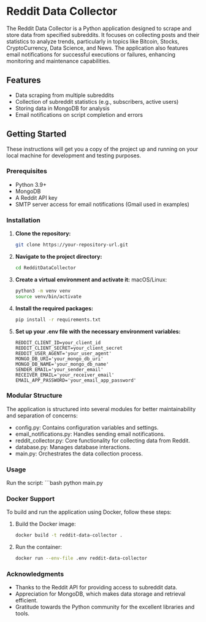 # Reddit Data Collector

The Reddit Data Collector is a Python application designed to scrape and store data from specified subreddits. It focuses on collecting posts and their statistics to analyze trends, particularly in topics like Bitcoin, Stocks, CryptoCurrency, Data Science, and News. The application also features email notifications for successful executions or failures, enhancing monitoring and maintenance capabilities.

## Features

- Data scraping from multiple subreddits
- Collection of subreddit statistics (e.g., subscribers, active users)
- Storing data in MongoDB for analysis
- Email notifications on script completion and errors

## Getting Started

These instructions will get you a copy of the project up and running on your local machine for development and testing purposes.

### Prerequisites

- Python 3.9+
- MongoDB
- A Reddit API key
- SMTP server access for email notifications (Gmail used in examples)

### Installation
1. **Clone the repository:**
   ```bash
   git clone https://your-repository-url.git

2. **Navigate to the project directory:**
    ```bash
    cd RedditDataCollector

3. **Create a virtual environment and activate it:**
macOS/Linux:
    ```bash
    python3 -m venv venv
    source venv/bin/activate

4. **Install the required packages:**
    ```bash
    pip install -r requirements.txt

5. **Set up your .env file with the necessary environment variables:**
    ```plaintext
    REDDIT_CLIENT_ID=your_client_id
    REDDIT_CLIENT_SECRET=your_client_secret
    REDDIT_USER_AGENT='your_user_agent'
    MONGO_DB_URI='your_mongo_db_uri'
    MONGO_DB_NAME='your_mongo_db_name'
    SENDER_EMAIL='your_sender_email'
    RECEIVER_EMAIL='your_receiver_email'
    EMAIL_APP_PASSWORD='your_email_app_password'

### Modular Structure
The application is structured into several modules for better maintainability and separation of concerns:

- config.py: Contains configuration variables and settings.
- email_notifications.py: Handles sending email notifications.
- reddit_collector.py: Core functionality for collecting data from Reddit.
- database.py: Manages database interactions.
- main.py: Orchestrates the data collection process.

### Usage
Run the script:
    ```bash
    python main.py

### Docker Support
To build and run the application using Docker, follow these steps:

1. Build the Docker image:
    ```bash
    docker build -t reddit-data-collector .

2. Run the container:
    ```bash
    docker run --env-file .env reddit-data-collector

### Acknowledgments
- Thanks to the Reddit API for providing access to subreddit data.
- Appreciation for MongoDB, which makes data storage and retrieval efficient.
- Gratitude towards the Python community for the excellent libraries and tools.